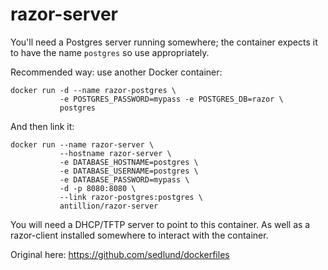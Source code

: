 # razor-server

You'll need a Postgres server running somewhere; the container expects it to
have the name `postgres` so use appropriately.

Recommended way: use another Docker container:

    docker run -d --name razor-postgres \
               -e POSTGRES_PASSWORD=mypass -e POSTGRES_DB=razor \
               postgres


And then link it:             

    docker run --name razor-server \
               --hostname razor-server \
               -e DATABASE_HOSTNAME=postgres \
               -e DATABASE_USERNAME=postgres \
               -e DATABASE_PASSWORD=mypass \
               -d -p 8080:8080 \
               --link razor-postgres:postgres \
               antillion/razor-server

You will need a DHCP/TFTP server to point to this container.  As well as a
razor-client installed somewhere to interact with the container.


Original here: https://github.com/sedlund/dockerfiles
